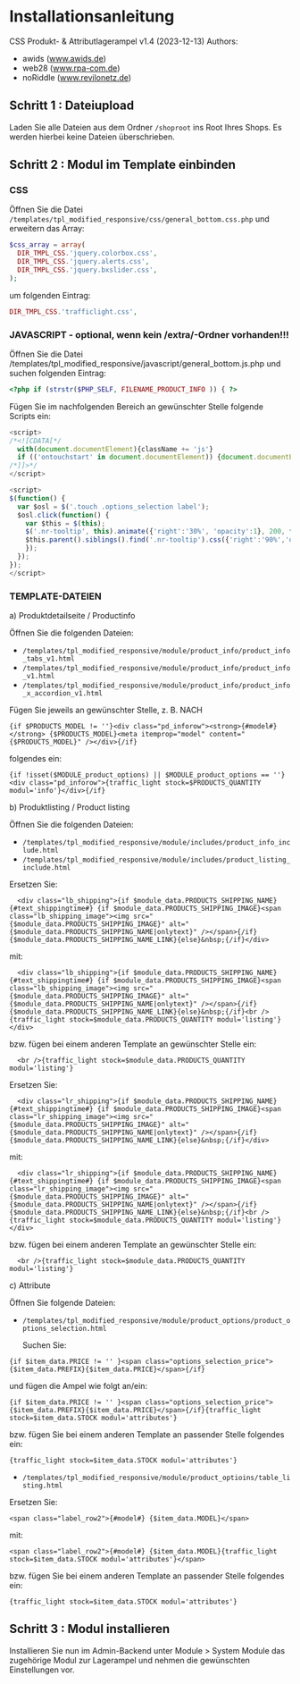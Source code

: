 ﻿# Installationsanleitung 

CSS Produkt- & Attributlagerampel v1.4 (2023-12-13)
Authors:
- awids (www.awids.de)
- web28 (www.rpa-com.de)
- noRiddle (www.revilonetz.de)


## Schritt 1 : Dateiupload
      
Laden Sie alle Dateien aus dem Ordner `/shoproot` ins Root Ihres Shops. 
Es werden hierbei keine Dateien überschrieben.

## Schritt 2 : Modul im Template einbinden
      
### CSS

Öffnen Sie die Datei `/templates/tpl_modified_responsive/css/general_bottom.css.php` und erweitern das Array:

``` php
$css_array = array(
  DIR_TMPL_CSS.'jquery.colorbox.css',
  DIR_TMPL_CSS.'jquery.alerts.css',
  DIR_TMPL_CSS.'jquery.bxslider.css',    
);
``` 

um folgenden Eintrag:

``` php   
DIR_TMPL_CSS.'trafficlight.css',    
``` 

### JAVASCRIPT - optional, wenn kein /extra/-Ordner vorhanden!!!

Öffnen Sie die Datei /templates/tpl_modified_responsive/javascript/general_bottom.js.php und suchen folgenden Eintrag:

``` php
<?php if (strstr($PHP_SELF, FILENAME_PRODUCT_INFO )) { ?>
``` 

Fügen Sie im nachfolgenden Bereich an gewünschter Stelle folgende Scripts ein:

``` js
<script>
/*<![CDATA[*/
  with(document.documentElement){className += 'js'}
  if (('ontouchstart' in document.documentElement)) {document.documentElement.className += ' touch';} else {document.documentElement.className += ' no-touch';}
/*]]>*/
</script>

<script>
$(function() {
  var $osl = $('.touch .options_selection label');
  $osl.click(function() {
    var $this = $(this);
    $('.nr-tooltip', this).animate({'right':'30%', 'opacity':1}, 200, function() {
    $this.parent().siblings().find('.nr-tooltip').css({'right':'90%','opacity':'0'});
    });
  });
});
</script>
``` 


### TEMPLATE-DATEIEN
   
a) Produktdetailseite / Productinfo

Öffnen Sie die folgenden Dateien:

- `/templates/tpl_modified_responsive/module/product_info/product_info_tabs_v1.html`
- `/templates/tpl_modified_responsive/module/product_info/product_info_v1.html`
- `/templates/tpl_modified_responsive/module/product_info/product_info_x_accordion_v1.html`


Fügen Sie jeweils an gewünschter Stelle, z. B. NACH 

```
{if $PRODUCTS_MODEL != ''}<div class="pd_inforow"><strong>{#model#}</strong> {$PRODUCTS_MODEL}<meta itemprop="model" content="{$PRODUCTS_MODEL}" /></div>{/if}  
```

folgendes ein:

```
{if !isset($MODULE_product_options) || $MODULE_product_options == ''}<div class="pd_inforow">{traffic_light stock=$PRODUCTS_QUANTITY modul='info'}</div>{/if}
```

b) Produktlisting / Product listing

Öffnen Sie die folgenden Dateien:

- `/templates/tpl_modified_responsive/module/includes/product_info_include.html`
- `/templates/tpl_modified_responsive/module/includes/product_listing_include.html`

Ersetzen Sie: 

```
  <div class="lb_shipping">{if $module_data.PRODUCTS_SHIPPING_NAME}{#text_shippingtime#} {if $module_data.PRODUCTS_SHIPPING_IMAGE}<span class="lb_shipping_image"><img src="{$module_data.PRODUCTS_SHIPPING_IMAGE}" alt="{$module_data.PRODUCTS_SHIPPING_NAME|onlytext}" /></span>{/if}{$module_data.PRODUCTS_SHIPPING_NAME_LINK}{else}&nbsp;{/if}</div>
```

mit:

```
  <div class="lb_shipping">{if $module_data.PRODUCTS_SHIPPING_NAME}{#text_shippingtime#} {if $module_data.PRODUCTS_SHIPPING_IMAGE}<span class="lb_shipping_image"><img src="{$module_data.PRODUCTS_SHIPPING_IMAGE}" alt="{$module_data.PRODUCTS_SHIPPING_NAME|onlytext}" /></span>{/if}{$module_data.PRODUCTS_SHIPPING_NAME_LINK}{else}&nbsp;{/if}<br />{traffic_light stock=$module_data.PRODUCTS_QUANTITY modul='listing'}</div>
```

bzw. fügen bei einem anderen Template an gewünschter Stelle ein:

```
  <br />{traffic_light stock=$module_data.PRODUCTS_QUANTITY modul='listing'}
```

Ersetzen Sie: 

```
  <div class="lr_shipping">{if $module_data.PRODUCTS_SHIPPING_NAME}{#text_shippingtime#} {if $module_data.PRODUCTS_SHIPPING_IMAGE}<span class="lr_shipping_image"><img src="{$module_data.PRODUCTS_SHIPPING_IMAGE}" alt="{$module_data.PRODUCTS_SHIPPING_NAME|onlytext}" /></span>{/if}{$module_data.PRODUCTS_SHIPPING_NAME_LINK}{else}&nbsp;{/if}</div>
```

mit:

```
  <div class="lr_shipping">{if $module_data.PRODUCTS_SHIPPING_NAME}{#text_shippingtime#} {if $module_data.PRODUCTS_SHIPPING_IMAGE}<span class="lr_shipping_image"><img src="{$module_data.PRODUCTS_SHIPPING_IMAGE}" alt="{$module_data.PRODUCTS_SHIPPING_NAME|onlytext}" /></span>{/if}{$module_data.PRODUCTS_SHIPPING_NAME_LINK}{else}&nbsp;{/if}<br />{traffic_light stock=$module_data.PRODUCTS_QUANTITY modul='listing'}</div>
```

bzw. fügen bei einem anderen Template an gewünschter Stelle ein:

```
  <br />{traffic_light stock=$module_data.PRODUCTS_QUANTITY modul='listing'}
```

c) Attribute

Öffnen Sie folgende Dateien:    

- `/templates/tpl_modified_responsive/module/product_options/product_options_selection.html`

  Suchen Sie:

```  
{if $item_data.PRICE != '' }<span class="options_selection_price">{$item_data.PREFIX}{$item_data.PRICE}</span>{/if}
```

und fügen die Ampel wie folgt an/ein:
```
{if $item_data.PRICE != '' }<span class="options_selection_price">{$item_data.PREFIX}{$item_data.PRICE}</span>{/if}{traffic_light stock=$item_data.STOCK modul='attributes'}
```

 bzw. fügen Sie bei einem anderen Template an passender Stelle folgendes ein:
  
```
{traffic_light stock=$item_data.STOCK modul='attributes'}
```

- `/templates/tpl_modified_responsive/module/product_optioins/table_listing.html`

Ersetzen Sie:

```
<span class="label_row2">{#model#} {$item_data.MODEL}</span>
```

mit:

```
<span class="label_row2">{#model#} {$item_data.MODEL}{traffic_light stock=$item_data.STOCK modul='attributes'}</span>
```

 bzw. fügen Sie bei einem anderen Template an passender Stelle folgendes ein:

```  
{traffic_light stock=$item_data.STOCK modul='attributes'}
```


## Schritt 3 : Modul installieren

Installieren Sie nun im Admin-Backend unter Module > System Module das zugehörige Modul zur Lagerampel und nehmen die gewünschten Einstellungen vor. 
